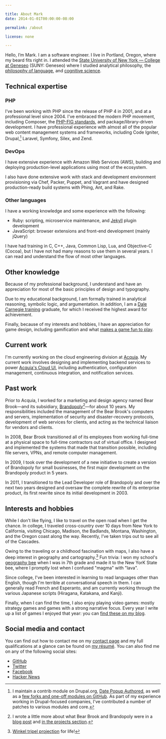 ```yaml
---

title: About Mark
date: 2014-01-01T00:00:00-08:00

permalink: /about

license: none

---
```

Hello, I’m Mark. I am a software engineer. I live in Portland, Oregon, where my beard fits right in. I attended the [State University of New York — College at Geneseo][1] (SUNY: Geneseo) where I studied analytical philosophy, the [philosophy of language][2], and [cognitive science][3].

## Technical expertise

### PHP

I’ve been working with PHP since the release of PHP 4 in 2001, and at a professional level since 2004. I've embraced the modern PHP movement, including Composer, the [PHP-FIG standards][4], and package/library-driven development. I have professional experience with almost all of the popular web content management systems and frameworks, including Code Igniter, Drupal,[^1] Laravel, Symfony, Silex, and Zend.

### DevOps

I have extensive experience with Amazon Web Services (AWS), building and deploying production-level applications using most of the ecosystem.

I also have done extensive work with stack and development environment provisioning via Chef, Packer, Puppet, and Vagrant and have designed production-ready build systems with Phing, Ant, and Rake.

### Other languages

I have a working knowledge and some experience with the following:

* Ruby: scripting, microservice maintenance, and [Jekyll][5] plugin development
* JavaScript: browser extensions and front-end development (mainly jQuery)

I have had training in C, C++, Java, Common Lisp, Lua, and Objective-C (Cocoa), but I have not had many reasons to use them in several years. I can read and understand the flow of most other languages.

## Other knowledge

Because of my professional background, I understand and have an appreciation for most of the basic principles of design and typography.

Due to my educational background, I am formally trained in analytical reasoning, symbolic logic, and argumentation. In addition, I am a [Dale Carnegie training][6] graduate, for which I received the highest award for achievement.

Finally, because of my interests and hobbies, I have an appreciation for game design, including gamification and what [makes a game fun to play][7].

## Current work

I'm currently working on the cloud engineering division at [Acquia][8]. My current work involves designing and implementing backend services to power [Acquia's Cloud UI][9], including authentication, configuration management, continuous integration, and notification services.

## Past work

Prior to Acquia, I worked for a marketing and design agency named Bear Brook—and its subsidiary, [Brandopoly][10][^2]—for about 10 years. My responsibilities included the management of the Bear Brook's computers and servers, implementation of security and disaster-recovery protocols, development of web services for clients, and acting as the technical liaison for vendors and clients.

In 2008, Bear Brook transitioned all of its employees from working full-time at a physical space to full-time contractors out of virtual office. I designed and implemented the systems that made that transition possible, including file servers, VPNs, and remote computer management.

In 2009, I took over the development of a new initiative to create a version of Brandopoly for small businesses, the first major development on the Brandopoly product in 5 years.

In 2011, I transitioned to the Lead Developer role of Brandopoly and over the next two years designed and oversaw the complete rewrite of its enterprise product, its first rewrite since its initial development in 2003.

## Interests and hobbies

While I don’t like flying, I like to travel on the open road when I get the chance. In college, I traveled cross-country over 10 days from New York to California, visiting Chicago, Madison, the Badlands, Montana, Washington, and the Oregon coast along the way. Recently, I’ve taken trips out to see all of the Cascades.

Owing to the traveling or a childhood fascination with maps, I also have a deep interest in geography and cartography.[^3] Fun trivia: I won my school's [geography bee][11] when I was in 7th grade and made it to the New YorK State bee, where I promptly lost when I confused "magma" with "lava".

Since college, I've been interested in learning to read languages other than English, though I'm terrible at conversational speech in them. I can generally read French and Esperanto, and am currently working through the various Japanese scripts (Hiragana, Katakana, and Kanji).

Finally, when I can find the time, I also enjoy playing video games: mostly strategy games and games with a strong narrative focus. Every year I write up a list of games I enjoyed that year: you can [find these on my blog][12].

## Social media and contact

You can find out how to contact me on my [contact page][13] and my full qualifications at a glance can be found on [my résumé][14]. You can also find me on any of the following social sites:

* <a href="https://github.com/itafroma" rel="me">GitHub</a>
* <a href="https://twitter.com/itafroma" rel="me">Twitter</a>
* <a href="https://facebook.com/marktrapp" rel="me">Facebook</a>
* <a href="https://news.ycombinator.com/user?id=itafroma" rel="me">Hacker News</a>

[^1]: I maintain a contrib module on Drupal.org, [Date Popup Authored][15], as well as a [few forks and one-off modules on GitHub][16]. As part of my experience working in Drupal-focused companies, I've contributed a number of patches to various modules and core.
[^2]: I wrote a little more about what Bear Brook and Brandopoly were in a [blog post][17] and [in the projects section][10].
[^3]: [Winkel tripel projection][18] for life!

[1]: http://geneseo.edu "SUNY: Geneseo website"
[2]: http://en.wikipedia.org/wiki/Philosophy_of_language "Wikipedia article on the philosophy of language"
[3]: http://en.wikipedia.org/wiki/Cognitive_science "Wikipedia article on cognitive science"
[4]: http://php-fig.org "PHP-FIG website"
[5]: http://jekyllrb.org "Jekyll project website"
[6]: http://www.dalecarnegie.com "Dale Carnegie Training website"
[7]: https://en.wikipedia.org/wiki/Ludology "Wikipedia article on ludology"
[8]: https://acquia.com "Acquia website"
[9]: https://dev.acquia.com/blog/try-acquia-clouds-new-faster-and-more-responsive-user-interface/04/04/2016/10196?platform=hootsuite "Acquia Developer Center article on the new Cloud UI"
[10]: https://marktrapp.com/projects/brandopoly "My write-up on Brandopoly"
[11]: https://en.wikipedia.org/wiki/National_Geographic_Bee "Wikipedia article on the National Geography Bee"
[12]: https://marktrapp.com/blog/#Gaming "Gaming-related blog posts"
[13]: https://marktrapp.com/contact "Contact page"
[14]: https://marktrapp.com/about/resume "My résumé"
[15]: http://drupal.org/project/date_popup_authored "Date Popup Authored project page"
[16]: https://github.com/search?q=%40itafroma+drupal- "My Drupal modules on GitHub"
[17]: https://marktrapp.com/blog/2014/01/02/end-of-an-era/ "The end of an era"
[18]: http://en.wikipedia.org/wiki/Winkel_tripel_projection "Wikipedia article on the Winkel tripel projection"
